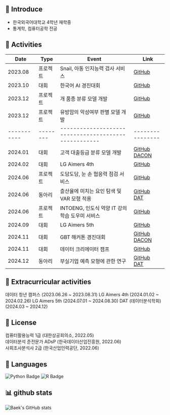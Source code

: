<h2>💭 Introduce</h2>

- 한국외국어대학교 4학년 재학중
- 통계학, 컴퓨터공학 전공
 
<h2>🏃 Activities</h2>    

| Date      | Type   | Event                                          | Link                           |
|-----------|--------|----------------------------------------------------|----------------|
| 2023.08   | 프로젝트 | Snail, 아동 인지능력 검사 서비스      | [GitHub](https://github.com/BaekJunehong/snail)                   |
| 2023.10   | 대회 | 한국어 AI 경진대회             | [GitHub](https://github.com/NoWorkerTeam/try_out)  |
| 2023.12   | 프로젝트 | 개 품종 분류 모델 개발               | [GitHub](https://github.com/BaekJunehong/DataSeminar_project)     |
| 2023.12   | 프로젝트 | 유방암의 악성여부 판별 모델 개발     | [GitHub](https://github.com/BaekJunehong/DataMining_project)       |
|-----------|--------|----------------------------------------------------|----------------|
| 2024.01   | 대회   | 고객 대출등급 분류 모델 개발          | [GitHub](https://github.com/BaekJunehong/Dacon/tree/main/%EA%B3%A0%EA%B0%9D%20%EB%8C%80%EC%B6%9C%EB%93%B1%EA%B8%89%20%EB%B6%84%EB%A5%98) &nbsp; [DACON](https://dacon.io/competitions/official/236214/leaderboard)        |
| 2024.02   | 대회   | LG Aimers 4th                        | [GitHub](https://github.com/BaekJunehong/LG_Aimers_4th)            |
| 2024.06   | 프로젝트 | 도담도담, 눈 손 협응력 점검 서비스      | [GitHub](https://github.com/BaekJunehong/DodamDodam)|
| 2024.06   | 동아리 | 츨산율에 미치는 요인 탐색 및 VAR 모형 적용 | [GitHub](https://github.com/HUFS-DAT/2024-1_Seminar/tree/main/Team%20Project/%EC%8B%9C%EA%B3%84%EC%97%B4) &nbsp; [DAT](https://github.com/HUFS-DAT/2024-1_Seminar)|
| 2024.06   | 프로젝트 | INTOENG, 인도식 억양 IT 강의 학습 도우미 서비스 | [GitHub](https://github.com/BaekJunehong/INTOENG)                   |
| 2024.09   | 대회   | LG Aimers 5th                        | [GitHub](https://github.com/BaekJunehong/Lg_aimers5)                |
| 2024.11   | 대회   | GBT 해커톤 경진대회                   | [GitHub](https://github.com/BaekJunehong/GBT_hackerton) &nbsp; [DACON](https://dacon.io/competitions/official/236372/leaderboard)  |
| 2024.11   | 대회   | 데이터 크리에이터 캠프                        | [GitHub](https://github.com/BaekJunehong/DCC_amaranth)      |
| 2024.12   | 동아리   | 부실기업 예측 모형에 관한 연구       | [GitHub](https://github.com/BaekJunehong/BIZnFIN) &nbsp; [DAT](https://github.com/HUFS-DAT/2024-2_Seminar)       |

<h2>🐾 Extracurricular activities</h2>    
데이터 청년 캠퍼스 (2023.06.26 ~ 2023.08.31)    
LG Aimers 4th (2024.01.02 ~ 2024.02.26)    
LG Aimers 5th (2024.07.01 ~ 2024.08.30)     
DAT (데이터분석학회) (2024.03 ~ 2024.12)    

<h2>📃 License</h2>  

컴퓨터활용능력 1급 (대한상공회의소, 2022.05)    
데이터분석 준전문가 ADsP (한국데이터산업진흥원, 2022.06)    
사회조사분석사 2급 (한국산업인력공단, 2022.06) 

<h2>💬 Languages</h2>

![Python Badge](https://img.shields.io/badge/Python-3776AB?style=flat&logo=Python&logoColor=white)
![R Badge](https://img.shields.io/badge/R-276DC3?style=flat&logo=R&logoColor=white)

<h2>📊 github stats</h2>

![Baek's GitHub stats](https://github-readme-stats.vercel.app/api?username=BaekJUnehong&theme=moltack&show_icons=true)

   

